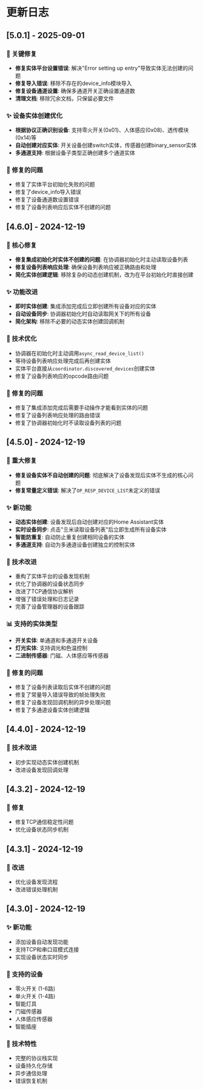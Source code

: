 # 更新日志

## [5.0.1] - 2025-09-01

### 🔧 关键修复
- **修复实体平台设置错误**: 解决"Error setting up entry"导致实体无法创建的问题
- **修复导入错误**: 移除不存在的device_info模块导入
- **修复设备通道设置**: 确保多通道开关正确设置通道数
- **清理文档**: 移除冗余文档，只保留必要文件

### ✨ 设备实体创建优化
- **根据协议正确识别设备**: 支持零火开关(0x01)、人体感应(0x08)、透传模块(0x14)等
- **自动创建对应实体**: 开关设备创建switch实体，传感器创建binary_sensor实体
- **多通道支持**: 根据设备子类型正确创建多个通道实体

### 🐛 修复的问题
- 修复了实体平台初始化失败的问题
- 修复了device_info导入错误
- 修复了设备通道数设置错误
- 修复了设备列表响应后实体不创建的问题

## [4.6.0] - 2024-12-19

### 🎯 核心修复
- **修复集成初始化时实体不创建的问题**: 在协调器初始化时主动读取设备列表
- **修复设备列表响应处理**: 确保设备列表响应被正确路由和处理
- **简化实体创建逻辑**: 移除复杂的动态创建机制，改为在平台初始化时直接创建

### ✨ 功能改进
- **即时实体创建**: 集成添加完成后立即创建所有设备对应的实体
- **自动设备同步**: 协调器初始化时自动读取网关下的所有设备
- **简化架构**: 移除不必要的动态实体创建回调机制

### 🔧 技术优化
- 协调器在初始化时主动调用`async_read_device_list()`
- 等待设备列表响应处理完成后再创建实体
- 实体平台直接从`coordinator.discovered_devices`创建实体
- 修复了设备列表响应的opcode路由问题

### 🐛 修复的问题
- 修复了集成添加完成后需要手动操作才能看到实体的问题
- 修复了设备列表响应处理的路由错误
- 修复了协调器初始化时不读取设备列表的问题

## [4.5.0] - 2024-12-19

### 🎯 重大修复
- **修复设备实体不自动创建的问题**: 彻底解决了设备发现后实体不生成的核心问题
- **修复常量定义错误**: 解决了`OP_RESP_DEVICE_LIST`未定义的错误

### ✨ 新功能
- **动态实体创建**: 设备发现后自动创建对应的Home Assistant实体
- **实时设备同步**: 点击"亖米读取设备列表"后立即生成所有设备实体
- **智能防重复**: 自动防止重复创建相同设备的实体
- **多通道支持**: 自动为多通道设备创建独立的控制实体

### 🔧 技术改进
- 重构了实体平台的设备发现机制
- 优化了协调器的设备状态同步
- 改进了TCP通信协议解析
- 增强了错误处理和日志记录
- 完善了设备管理器的设备跟踪

### 📊 支持的实体类型
- **开关实体**: 单通道和多通道开关设备
- **灯光实体**: 支持调光和色温控制
- **二进制传感器**: 门磁、人体感应等传感器

### 🐛 修复的问题
- 修复了设备列表读取后实体不创建的问题
- 修复了常量导入错误导致的帧处理失败
- 修复了设备发现回调机制的异步处理问题
- 修复了多通道设备实体创建逻辑

## [4.4.0] - 2024-12-19

### 🔧 技术改进
- 初步实现动态实体创建机制
- 改进设备发现回调处理

## [4.3.2] - 2024-12-19

### 🐛 修复
- 修复TCP通信稳定性问题
- 优化设备状态同步机制

## [4.3.1] - 2024-12-19

### 🔧 改进
- 优化设备发现流程
- 改进错误处理机制

## [4.3.0] - 2024-12-19

### ✨ 新功能
- 添加设备自动发现功能
- 支持TCP和串口双模式连接
- 实现设备状态实时同步

### 🎯 支持的设备
- 零火开关 (1-6路)
- 单火开关 (1-4路)
- 智能灯具
- 门磁传感器
- 人体感应传感器
- 智能插座

### 🔧 技术特性
- 完整的协议栈实现
- 设备持久化存储
- 异步通信处理
- 错误恢复机制
